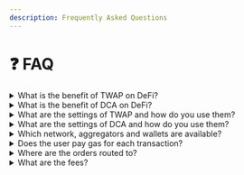 ```yaml
---
description: Frequently Asked Questions
---
```


# ❓ FAQ

<details>

<summary>What is the benefit of TWAP on DeFi?</summary>

The primary benefit of a TWAP on DeFi is that it allows you to **minimise your slippage per child order** which results in a **lower overall slippage for every parent order executed.** Let’s outline this with an example.&#x20;

A user wished to sell 100K AURA for USDT. If the user executes one single transaction, **the user will receive 108,550 USDT with a slippage of 3.10%.** However, if the user decides to leverage Twap.fi’s TWAP and split his order into 4 child orders with a maximum slippage of 1%, **the user will receive 110,956 USDT.**\
\
Hence, by leveraging Twap.fi’s algorithms, **the user received an additional 2,400 USDT** for the same transaction.&#x20;

</details>

<details>

<summary>What is the benefit of DCA on DeFi?</summary>

Let’s assume you wish to invest 900 USDT into AVAX over 3 days. This means that you will invest $300 into AVAX every day. Let’s assume that AVAX/USDT is trading at $20 on day 1, $10 on day 2 and $15 on day 3. Based on the prices above, you will receive 15 AVAX on day 1, 30 AVAX on day 2 and 20 AVAX on day 3. Cumulatively, **you will receive 65 AVAX for the 900 USDT that you wish to invest.**

If you invest 900 USDT into AVAX in a lump-sum transaction based on the prices on day 1 ($20), **you will receive 45 AVAX.**\
\
Therefore, by utilising Twap.fi’s DCA function and spreading out your purchases over time, **you receive an additional 20 AVAX for the same capital invested.**&#x20;

</details>

<details>

<summary>What are the settings of TWAP and how do you use them?</summary>

You can read more about the TWAP settings [here](../order-types/smart-twap/how-to-twap.md) and understand how you can leverage each of them to elevate your order execution. &#x20;

</details>

<details>

<summary>What are the settings of DCA and how do you use them?</summary>

Read more about DCA settings [here](../order-types/capital-efficient-dca/how-to-dca.md) and learn how to spread out your purchases effectively.&#x20;

</details>

<details>

<summary>Which network, aggregators and wallets are available?</summary>

### Networks

Currently, we are **integrated with the following networks**:

Ethereum, BSC, Polygon, Avalanche, Arbitrum, Optimism, Base\


### Aggregators

Currently, we are integrated with the **following aggregators:**&#x20;

1inch, 0x, Odos, Paraswap, KyberSwap, OpenOcean, OKX DeFi and Uniswap\


### Wallets

Currently, we are integrated with the **following wallets:**&#x20;

Rabby Wallet, WalletConnect, MetaMask, Rainbow, Ledger Live, Coinbase Wallet and Phantom.

\
Based on our [roadmap](roadmap.md), twap.fi will focus on **integrating EVM-compatible chains** such as Mantle, Metis, Manta etc along with other popular chains such as Solana and Cosmos. **Networks will be prioritised for integration via a community vote.** Furthermore, twap.fi will add more support for wallets and aggregators to offer users greater flexibility in managing their assets securely.

</details>

<details>

<summary>Does the user pay gas for each transaction?</summary>

Twap.fi offers a gasless experience which means that the user doesn’t have to pay gas for each transaction. In this gas-less transaction model, twap.fi eliminates the need to purchase and hold the native token for transaction approval, making trading more accessible and user-friendly.\
\
Instead, twap.fi charges a settlement fee in either the input token or output token, the more liquid asset. The settlement fee is approximately equivalent to the gas fee required for the transaction. Hence, the settlement fees can largely depend on the level of network congestion at the time of execution.&#x20;

</details>

<details>

<summary>Where are the orders routed to?</summary>

Each order will be routed to one of the DEX aggregators that are integrated into Twap.fi (1inch, 0x, Odos, Paraswap, KyberSwap, OpenOcean, OKX DeFi and Uniswap). The order will be sent to the aggregator that provides the best quote for the transaction. While executing a TWAP order, each child order can be routed to different aggregators despite it being part of the same parent order.&#x20;

Users also have the ability to choose the aggregator they wish to execute on. For example, if a user only wishes to execute either on 1inch or 0x, they can select these aggregators on the top right of the order panel (on the left of the network button). Within the same settings, users can enable “MEV Protection'' on Ethereum.

</details>

<details>

<summary>What are the fees?</summary>

twap.fi charges a small fee of 0.2% to run TWAP, DCA and LIMIT order and even less for simple swap (0.05%). The fees are charged directly as part of the settlement fee.

</details>
